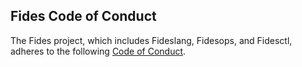 ## Fides Code of Conduct

The Fides project, which includes Fideslang, Fidesops, and Fidesctl, adheres to the following [Code of Conduct](https://ethyca.github.io/fidesops/community/code_of_conduct/).

